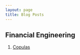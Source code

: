 ```yaml
---
layout: page
title: Blog Posts
---
```


## Financial Engineering

1. [Copulas](https://github.com/XingjianXuanyuan/XingjianXuanyuan.github.io/tree/main/_posts/copula.md)